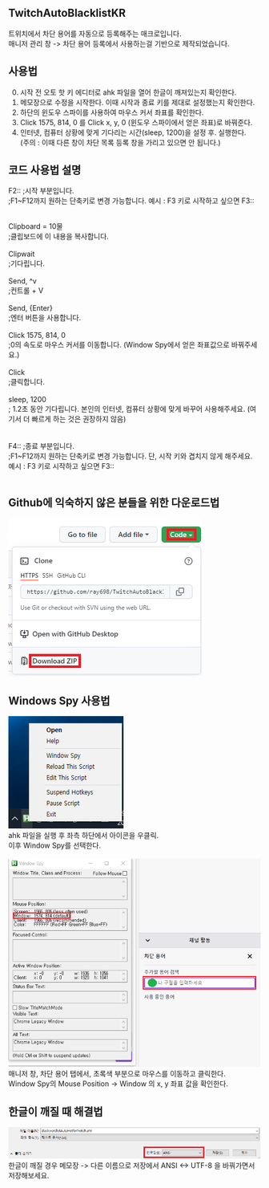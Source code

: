 ## TwitchAutoBlacklistKR
트위치에서 차단 용어를 자동으로 등록해주는 매크로입니다.<br>
매니저 관리 창 -> 차단 용어 등록에서 사용하는걸 기반으로 제작되었습니다.

## 사용법
0. 시작 전 오토 핫 키 에디터로 ahk 파일을 열어 한글이 깨져있는지 확인한다.
1. 메모장으로 수정을 시작한다. 이때 시작과 종료 키를 제대로 설정했는지 확인한다.
2. 하단의 윈도우 스파이를 사용하여 마우스 커서 좌표를 확인한다.
3. Click 1575, 814, 0 를 Click x, y, 0 (윈도우 스파이에서 얻은 좌표)로 바꿔준다.
4. 인터넷, 컴퓨터 상황에 맞게 기다리는 시간(sleep, 1200)을 설정 후. 실행한다.<br>
(주의 : 이때 다른 창이 차단 목록 등록 창을 가리고 있으면 안 됩니다.)

## 코드 사용법 설명<br>

F2:: ;시작 부분입니다.<br>
;F1~F12까지 원하는 단축키로 변경 가능합니다. 예시 : F3 키로 시작하고 싶으면 F3::<br><br>

Clipboard = 10물<br>
;클립보드에 이 내용을 복사합니다.<br><br>
Clipwait<br>
;기다립니다.<br><br>
Send, ^v<br>
;컨트롤 + V<br><br>
Send, {Enter}<br>
;엔터 버튼을 사용합니다.<br><br>
Click 1575, 814, 0<br>
;0의 속도로 마우스 커서를 이동합니다. (Window Spy에서 얻은 좌표값으로 바꿔주세요.)<br><br>
Click<br>
;클릭합니다.<br><br>
sleep, 1200<br>
; 1.2초 동안 기다립니다. 본인의 인터넷, 컴퓨터 상황에 맞게 바꾸어 사용해주세요. (여기서 더 빠르게 하는 것은 권장하지 않음)<br><br>
<br>
F4:: ;종료 부분입니다.<br>
;F1~F12까지 원하는 단축키로 변경 가능합니다. 단, 시작 키와 겹치지 않게 해주세요. 예시 : F3 키로 시작하고 싶으면 F3:: <br><br>

## Github에 익숙하지 않은 분들을 위한 다운로드법
![다운로드](https://github.com/ray698/TwitchAutoBlacklistKR/blob/main/Download.png)

## Windows Spy 사용법

![Window Spy 켜기](https://github.com/ray698/TwitchAutoBlacklistKR/blob/main/WindowsSpy1.png)
<br>
ahk 파일을 실행 후 좌측 하단에서 아이콘을 우클릭.<br>
이후 Window Spy를 선택한다.<br>
<br>
![Window Spy 사용](https://github.com/ray698/TwitchAutoBlacklistKR/blob/main/WindowsSpy2.png)<br>
매니저 창, 차단 용어 탭에서, 초록색 부분으로 마우스를 이동하고 클릭한다.<br>
Window Spy의 Mouse Position -> Window 의 x, y 좌표 값을 확인한다.<br>

## 한글이 깨질 때 해결법
![한글이 깨져요](https://github.com/ray698/TwitchAutoBlacklistKR/blob/main/BrokenLang.PNG)<br>
한글이 깨질 경우 메모장 -> 다른 이름으로 저장에서 ANSI <-> UTF-8 을 바꿔가면서 저장해보세요.
